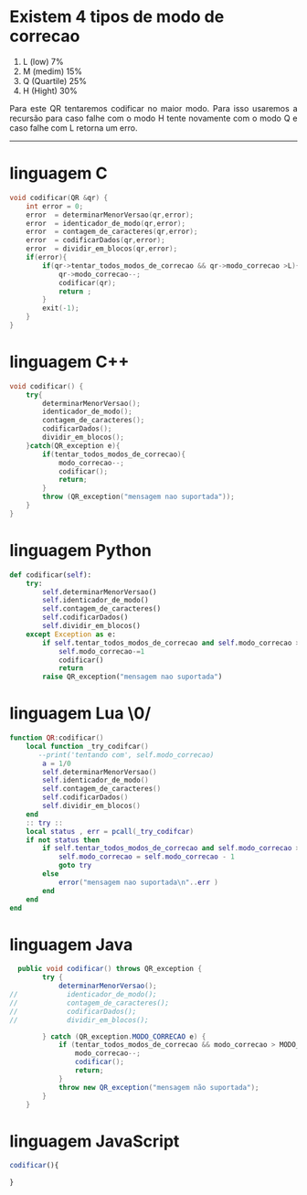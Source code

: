 # Existem 4 tipos de modo de correcao
 1. L (low)  7% 
 2. M (medim) 15%
 3. Q (Quartile) 25%  
 4. H (Hight) 30%

 <p align="justify">
 	Para este QR tentaremos codificar no maior modo.
 	Para isso usaremos a recursão para caso falhe com o modo H 
 	tente novamente com o modo Q e caso falhe com L retorna um erro.
 </p>


----------------------------------



# linguagem C
```C
void codificar(QR &qr) {
	int error = 0;
	error  = determinarMenorVersao(qr,error);
	error  = identicador_de_modo(qr,error);
	error  = contagem_de_caracteres(qr,error);
	error  = codificarDados(qr,error);
	error  = dividir_em_blocos(qr,error);
	if(error){
		if(qr->tentar_todos_modos_de_correcao && qr->modo_correcao >L){
			qr->modo_correcao--;
			codificar(qr);
			return ;
		}
		exit(-1);
	}
}
```
# linguagem C++ 
```Cpp
void codificar() {
	try{
		determinarMenorVersao();
	 	identicador_de_modo();
		contagem_de_caracteres();
		codificarDados();
		dividir_em_blocos();
	}catch(QR_exception e){
		if(tentar_todos_modos_de_correcao){
			modo_correcao--;
			codificar();
			return;
		}
		throw (QR_exception("mensagem nao suportada"));
	}
}
```
# linguagem Python
```Python
def codificar(self):
    try:
    	self.determinarMenorVersao()
	 	self.identicador_de_modo()
		self.contagem_de_caracteres()
		self.codificarDados()
		self.dividir_em_blocos()
    except Exception as e:
    	if self.tentar_todos_modos_de_correcao and self.modo_correcao > L:
    		self.modo_correcao-=1
    		codificar()
    		return
    	raise QR_exception("mensagem nao suportada")
```
# linguagem Lua \0/
```lua
function QR:codificar()
    local function _try_codifcar()
       --print('tentando com', self.modo_correcao)
        a = 1/0
        self.determinarMenorVersao()
        self.identicador_de_modo()
        self.contagem_de_caracteres()
        self.codificarDados()
        self.dividir_em_blocos()
    end
    :: try ::
    local status , err = pcall(_try_codifcar)
    if not status then
        if self.tentar_todos_modos_de_correcao and self.modo_correcao > L then
            self.modo_correcao = self.modo_correcao - 1
            goto try
        else
            error("mensagem nao suportada\n"..err )
        end
    end
end
```
# linguagem Java
```Java
  public void codificar() throws QR_exception {
        try {
            determinarMenorVersao();
//            identicador_de_modo();
//            contagem_de_caracteres();
//            codificarDados();
//            dividir_em_blocos();

        } catch (QR_exception.MODO_CORRECAO e) {
            if (tentar_todos_modos_de_correcao && modo_correcao > MODO_CORRECAO.L) {
                modo_correcao--;
                codificar();
                return;
            }
            throw new QR_exception("mensagem não suportada");
        }
    }
```
# linguagem JavaScript
```javaScript
codificar(){
  
}
```
